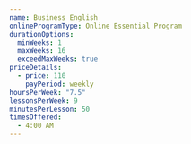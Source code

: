 ```yaml
---
name: Business English
onlineProgramType: Online Essential Program
durationOptions:
  minWeeks: 1
  maxWeeks: 16
  exceedMaxWeeks: true
priceDetails:
  - price: 110
    payPeriod: weekly
hoursPerWeek: "7.5"
lessonsPerWeek: 9
minutesPerLesson: 50
timesOffered:
  - 4:00 AM
---
```

